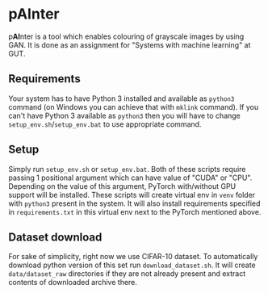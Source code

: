 # p**AI**nter

p**AI**nter is a tool which enables colouring of grayscale images by using GAN. 
It is done as an assignment for "Systems with machine learning" at GUT.

## Requirements

Your system has to have Python 3 installed and available as `python3` command
(on Windows you can achieve that with `mklink` command). If you can't have
Python 3 available as `python3` then you will have to change
`setup_env.sh`/`setup_env.bat` to use appropriate command.

## Setup

Simply run `setup_env.sh` or `setup_env.bat`. Both of these scripts require 
passing 1 positional argument which can have value of "CUDA" or "CPU". Depending
on the value of this argument, PyTorch with/without GPU support will be 
installed. These scripts will create virtual env in `venv` folder with `python3`
present in the system. It will also install requirements specified in 
`requirements.txt` in this virtual env next to the PyTorch mentioned above.

## Dataset download

For sake of simplicity, right now we use CIFAR-10 dataset. To automatically 
download python version of this set run `download_dataset.sh`. It will create 
`data/dataset_raw` directories if they are not already present and extract
contents of downloaded archive there.
